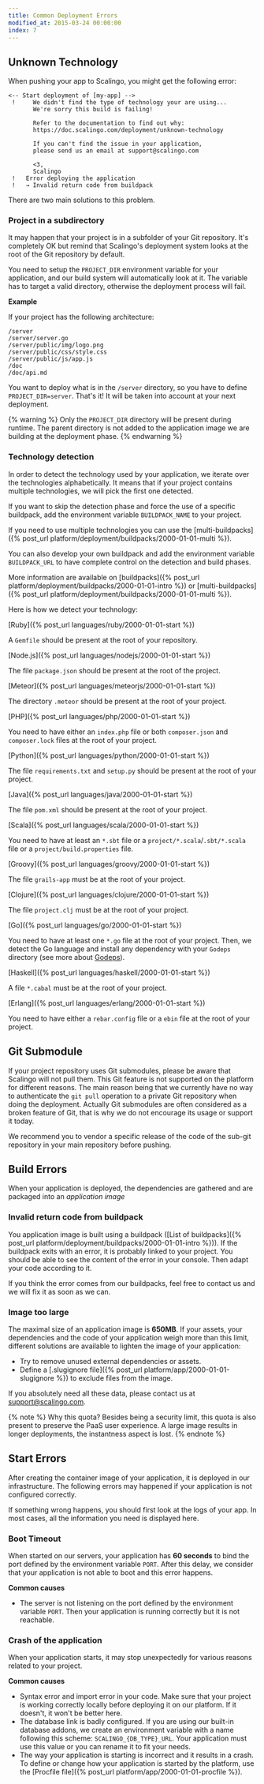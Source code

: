 ```yaml
---
title: Common Deployment Errors
modified_at: 2015-03-24 00:00:00
index: 7
---
```


## Unknown Technology

When pushing your app to Scalingo, you might get the following error:

```text
<-- Start deployment of [my-app] -->
 !     We didn't find the type of technology your are using...
       We're sorry this build is failing!

       Refer to the documentation to find out why:
       https://doc.scalingo.com/deployment/unknown-technology

       If you can't find the issue in your application,
       please send us an email at support@scalingo.com

       <3,
       Scalingo
 !   Error deploying the application
 !   → Invalid return code from buildpack
```

There are two main solutions to this problem.

### Project in a subdirectory

It may happen that your project is in a subfolder of your Git repository. It's
completely OK but remind that Scalingo's deployment system looks at the root of
the Git repository by default.

You need to setup the `PROJECT_DIR` environment variable for your application,
and our build system will automatically look at it. The variable has to target
a valid directory, otherwise the deployment process will fail.

**Example**

If your project has the following architecture:

```text
/server
/server/server.go
/server/public/img/logo.png
/server/public/css/style.css
/server/public/js/app.js
/doc
/doc/api.md
```

You want to deploy what is in the `/server` directory, so you have to define
`PROJECT_DIR=server`. That's it! It will be taken into account at your next
deployment.

{% warning %}
Only the `PROJECT_DIR` directory will be present during runtime. The parent
directory is not added to the application image we are building at the
deployment phase.
{% endwarning %}

### Technology detection

In order to detect the technology used by your application, we iterate over the
technologies alphabetically. It means that if your project contains multiple
technologies, we will pick the first one detected.

If you want to skip the detection phase and force the use of a specific
buildpack, add the environment variable `BUILDPACK_NAME` to your project.

If you need to use multiple technologies you can use the [multi-buildpacks]({%
post_url platform/deployment/buildpacks/2000-01-01-multi %}).

You can also develop your own buildpack and add the environment variable
`BUILDPACK_URL` to have complete control on the detection and build phases.

More information are available on [buildpacks]({% post_url
platform/deployment/buildpacks/2000-01-01-intro %}) or [multi-buildpacks]({%
post_url platform/deployment/buildpacks/2000-01-01-multi %}).

Here is how we detect your technology:

[Ruby]({% post_url languages/ruby/2000-01-01-start %})

A `Gemfile` should be present at the root of your repository.

[Node.js]({% post_url languages/nodejs/2000-01-01-start %})

The file `package.json` should be present at the root of the project.

[Meteor]({% post_url languages/meteorjs/2000-01-01-start %})

The directory `.meteor` should be present at the root of your project.

[PHP]({% post_url languages/php/2000-01-01-start %})

You need to have either an `index.php` file or both `composer.json` and `composer.lock` files at the root of your project.

[Python]({% post_url languages/python/2000-01-01-start %})

The file `requirements.txt` and `setup.py` should be present at the root of your project.

[Java]({% post_url languages/java/2000-01-01-start %})

The file `pom.xml` should be present at the root of your project.

[Scala]({% post_url languages/scala/2000-01-01-start %})

You need to have at least an `*.sbt` file or a `project/*.scala`/`.sbt/*.scala` file or a `project/build.properties` file.

[Groovy]({% post_url languages/groovy/2000-01-01-start %})

The file `grails-app` must be at the root of your project.

[Clojure]({% post_url languages/clojure/2000-01-01-start %})

The file `project.clj` must be at the root of your project.

[Go]({% post_url languages/go/2000-01-01-start %})

You need to have at least one `*.go` file at the root of your project.
Then, we detect the Go language and install any dependency with your `Godeps` directory (see more about [Godeps](https://github.com/tools/godep)).

[Haskell]({% post_url languages/haskell/2000-01-01-start %})

A file `*.cabal` must be at the root of your project.

[Erlang]({% post_url languages/erlang/2000-01-01-start %})

You need to have either a `rebar.config` file or a `ebin` file at the root of your project.

## Git Submodule

If your project repository uses Git submodules, please be aware that Scalingo
will not pull them. This Git feature is not supported on the platform for
different reasons. The main reason being that we currently have no way to
authenticate the `git pull` operation to a private Git repository when doing
the deployment. Actually Git submodules are often considered as a broken
feature of Git, that is why we do not encourage its usage or support it today.

We recommend you to vendor a specific release of the code of the sub-git
repository in your main repository before pushing.

## Build Errors

When your application is deployed, the dependencies are gathered and are packaged
into an _application image_

### Invalid return code from buildpack

You application image is built using a buildpack ([List of buildpacks]({% post_url platform/deployment/buildpacks/2000-01-01-intro %})).
If the buildpack exits with an error, it is probably linked to your project. You should
be able to see the content of the error in your console. Then adapt your code according to it.

If you think the error comes from our buildpacks, feel free to contact us and we will fix
it as soon as we can.

### Image too large

The maximal size of an application image is __650MB__. If your assets, your
dependencies and the code of your application weigh more than this limit,
different solutions are available to lighten the image of your application:

* Try to remove unused external dependencies or assets.
* Define a [.slugignore file]({% post_url platform/app/2000-01-01-slugignore %}) to exclude files from the
  image.

If you absolutely need all these data, please contact us at
[support@scalingo.com](mailto:support@scalingo.com).

{% note %}
  Why this quota? Besides being a security limit, this quota is also present to
  preserve the PaaS user experience. A large image results in longer deployments, the
  instantness aspect is lost.
{% endnote %}

## Start Errors


After creating the container image of your application, it is deployed
in our infrastructure. The following errors may happened if your application
is not configured correctly.

If something wrong happens, you should first look at the logs of your app. In
most cases, all the information you need is displayed here.

### Boot Timeout

When started on our servers, your application has **60 seconds** to bind the
port defined by the environment variable `PORT`. After this delay, we consider
that your application is not able to boot and this error happens.

**Common causes**

* The server is not listening on the port defined by the environment variable
  `PORT`. Then your application is running correctly but it is not reachable.

### Crash of the application

When your application starts, it may stop unexpectedly for various reasons
related to your project.

**Common causes**

* Syntax error and import error in your code. Make sure that your project is
  working correctly locally before deploying it on our platform. If it
  doesn't, it won't be better here.
* The database link is badly configured. If you are using our built-in database
  addons, we create an environment variable with a name following this scheme:
  `SCALINGO_{DB_TYPE}_URL`. Your application must use this value or you can
  rename it to fit your needs.
* The way your application is starting is incorrect and it results in a crash.
  To define or change how your application is started by the platform, use the
  [Procfile file]({% post_url platform/app/2000-01-01-procfile %}).
